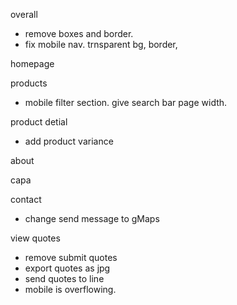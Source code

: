 overall
- remove boxes and border.
- fix mobile nav. trnsparent bg, border, 

homepage

products
- mobile filter section. give search bar page width.

product detial
- add product variance

about

capa

contact
- change send message to gMaps

view quotes
- remove submit quotes
- export quotes as jpg
- send quotes to line
- mobile is overflowing.